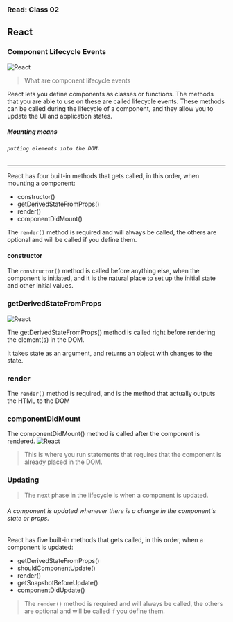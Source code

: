 ### Read: Class 02

## React
### Component Lifecycle Events

![React](https://miro.medium.com/max/2000/0*pqn5ljaOw4kWrUdF)


> What are component lifecycle events

React lets you define components as classes or functions. The methods that you are able to use on these are called lifecycle events. These methods can be called during the lifecycle of a component, and they allow you to update the UI and application states.

##### Mounting means

###### `putting elements into the DOM.`

----------------------------------------------------------------------------------------------------------------------------------------------------



React has four built-in methods that gets called, in this order, when mounting a component:

- constructor()
- getDerivedStateFromProps()
- render()
- componentDidMount()


The `render()` method is required and will always be called, the others are optional and will be called if you define them.


#### constructor
The `constructor()` method is called before anything else, when the component is initiated, and it is the natural place to set up the initial state and other initial values.

### getDerivedStateFromProps

![React](https://i.stack.imgur.com/Tl3gq.png)

The getDerivedStateFromProps() method is called right before rendering the element(s) in the DOM.

It takes state as an argument, and returns an object with changes to the state.

### render


The `render()` method is required, and is the method that actually outputs the HTML to the DOM

### componentDidMount
The componentDidMount() method is called after the component is rendered.
![React](https://miro.medium.com/max/1400/1*O7h3a4pKrgvnsxJm6BKHfA.png)
> This is where you run statements that requires that the component is already placed in the DOM.

### Updating

> The next phase in the lifecycle is when a component is updated.

###### A component is updated whenever there is a change in the component's state or props.

React has five built-in methods that gets called, in this order, when a component is updated:

- getDerivedStateFromProps()
- shouldComponentUpdate()
- render()
- getSnapshotBeforeUpdate()
- componentDidUpdate()


> The `render()` method is required and will always be called, the others are optional and will be called if you define them.
